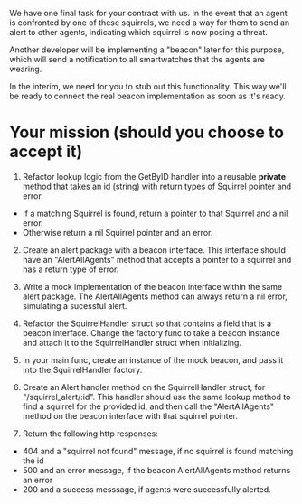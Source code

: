 We have one final task for your contract with us. In the event that an agent
is confronted by one of these squirrels, we need a way for them to send an alert
to other agents, indicating which squirrel is now posing a threat.

Another developer will be implementing a "beacon" later for this purpose, which
will send a notification to all smartwatches that the agents are wearing.

In the interim, we need for you to stub out this functionality. This way we'll
be ready to connect the real beacon implementation as soon as it's ready.

# Your mission (should you choose to accept it)

1. Refactor lookup logic from the GetByID handler into a reusable **private** method
   that takes an id (string) with return types of Squirrel pointer and error.

- If a matching Squirrel is found, return a pointer to that Squirrel and a nil error.
- Otherwise return a nil Squirrel pointer and an error.

2. Create an alert package with a beacon interface. This interface should have
   an "AlertAllAgents" method that accepts a pointer to a squirrel and has a return
   type of error.

3. Write a mock implementation of the beacon interface within the same alert
   package. The AlertAllAgents method can always return a nil error, simulating
   a sucessful alert.

4. Refactor the SquirrelHandler struct so that contains a field that is a
   beacon interface. Change the factory func to take a beacon instance and attach
   it to the SquirrelHandler struct when initializing.

5. In your main func, create an instance of the mock beacon, and pass it into the
   SquirrelHandler factory.

6. Create an Alert handler method on the SquirrelHandler struct, for
   "/squirrel_alert/:id". This handler should use the same lookup method to find a
   squirrel for the provided id, and then call the "AlertAllAgents" method on the
   beacon interface with that squirrel pointer.

7. Return the following http responses:

- 404 and a "squirrel not found" message, if no squirrel is found matching the id
- 500 and an error message, if the beacon AlertAllAgents method returns an error
- 200 and a success messsage, if agents were successfully alerted.
